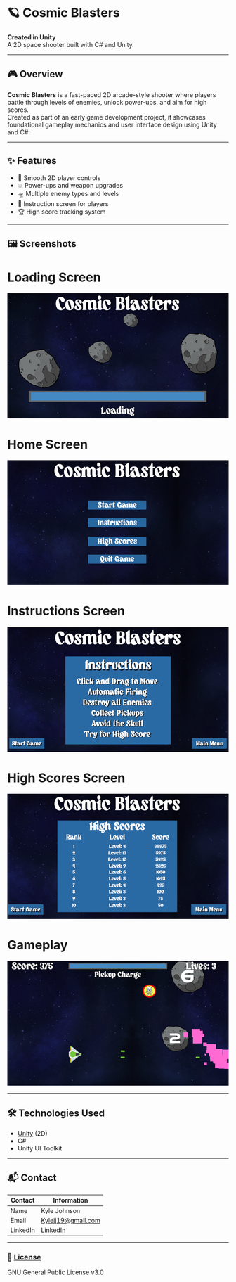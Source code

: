 # 🪐 Cosmic Blasters

**Created in Unity**  
A 2D space shooter built with C# and Unity.

---

## 🎮 Overview

**Cosmic Blasters** is a fast-paced 2D arcade-style shooter where players battle through levels of enemies, unlock power-ups, and aim for high scores.  
Created as part of an early game development project, it showcases foundational gameplay mechanics and user interface design using Unity and C#.

---

## ✨ Features

- 🚀 Smooth 2D player controls  
- 💥 Power-ups and weapon upgrades  
- 🛸 Multiple enemy types and levels  
- 📜 Instruction screen for players  
- 🏆 High score tracking system  

---

## 🖼️ Screenshots

# Loading Screen
![Loading Screen](/VisualPreviews/LoadingScreen.png)  

# Home Screen
![Home Screen](/VisualPreviews/HomeScreen.png) 

# Instructions Screen
![Instructions Screen](/VisualPreviews/Instructions.png) 

# High Scores Screen
![Return Products](/VisualPreviews/HighScores.png) 

# Gameplay
![Gameplay](/VisualPreviews/GamePlay.png)

---

## 🛠️ Technologies Used

- [Unity](https://unity.com/) (2D)
- C#
- Unity UI Toolkit

---

## 📬 Contact

Contact | Information
--------|------
Name | Kyle Johnson
Email | [Kylejj19@gmail.com](mailto:Kylejj19@gmail.com)
LinkedIn | [LinkedIn](https://www.linkedin.com/in/kyle-johnson-845718335/)

---

### 📄 [License](/LICENSE) 
GNU General Public License v3.0
